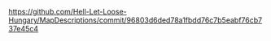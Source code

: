 https://github.com/Hell-Let-Loose-Hungary/MapDescriptions/commit/96803d6ded78a1fbdd76c7b5eabf76cb737e45c4
